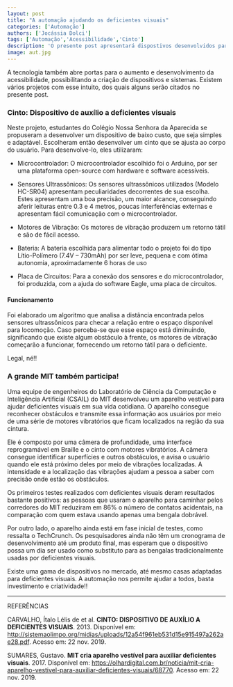 ```yaml
---
layout: post
title: "A automação ajudando os deficientes visuais"
categories: ['Automação']
authors: ['Jocássia Dolci'] 
tags: ['Automação','Acessibilidade','Cinto']
description: 'O presente post apresentará dispostivos desenvolvidos para auxíliar deficientes visuais'
image: aut.jpg
---
```


A tecnologia também abre portas para o aumento e desenvolvimento da acessibilidade, possibilitando a criação de dispositivos e sistemas. Existem vários projetos com esse intuito, dos quais alguns serão citados no presente post.

### Cinto: Dispositivo de auxílio a deficientes visuais

Neste projeto, estudantes do Colégio Nossa Senhora da Aparecida se propuseram a desenvolver um dispositivo de baixo custo, que seja simples e adaptável. Escolheram então desenvolver um cinto que se ajusta ao corpo do usuário. Para desenvolve-lo, eles utilizaram:

* Microcontrolador: O microcontrolador escolhido foi o Arduino, por ser uma
plataforma open-source com hardware e software acessíveis. 

* Sensores Ultrassônicos: Os sensores ultrassônicos utilizados (Modelo HC-SR04)
apresentam peculiaridades decorrentes de sua escolha. Estes apresentam uma boa precisão, um maior alcance, conseguindo aferir leituras entre 0.3 e 4 metros, poucas interferências externas e apresentam fácil comunicação com o microcontrolador.

* Motores de Vibração: Os motores de vibração produzem um retorno tátil e são de
fácil acesso.

* Bateria: A bateria escolhida para alimentar todo o projeto foi do tipo
Lítio-Polímero (7.4V – 730mAh) por ser leve, pequena e com
ótima autonomia, aproximadamente 6 horas de uso

* Placa de Circuitos: Para a conexão dos sensores e do microcontrolador, foi
produzida, com a ajuda do software Eagle, uma placa de
circuitos.

#### Funcionamento 

Foi elaborado um algoritmo que analisa a distância encontrada pelos sensores ultrassônicos para checar a relação entre o espaço disponível para locomoção. Caso perceba-se que esse espaço está diminuindo, significando que existe algum obstáculo à frente, os motores de vibração começarão a funcionar, fornecendo um retorno tátil para o deficiente.

Legal, né!!


### A grande MIT também participa!

Uma equipe de engenheiros do Laboratório de Ciência da Computação e Inteligência Artificial (CSAIL) do MIT desenvolveu um aparelho vestível para ajudar deficientes visuais em sua vida cotidiana. O aparelho consegue reconhecer obstáculos e transmite essa informação aos usuários por meio de uma série de motores vibratórios que ficam localizados na região da sua cintura.

Ele é composto por uma câmera de profundidade, uma interface reprogramável em Braille e o cinto com motores vibratórios. A câmera consegue identificar superfícies e outros obstáculos, e avisa o usuário quando ele está próximo deles por meio de vibrações localizadas. A intensidade e a localização das vibrações ajudam a pessoa a saber com precisão onde estão os obstáculos.

Os primeiros testes realizados com deficientes visuais deram resultados bastante positivos: as pessoas que usaram o aparelho para caminhar pelos corredores do MIT reduziram em 86% o número de contatos acidentais, na comparação com quem estava usando apenas uma bengala dobrável. 

Por outro lado, o aparelho ainda está em fase inicial de testes, como ressalta o TechCrunch. Os pesquisadores ainda não têm um cronograma de desenvolvimento até um produto final, mas esperam que o dispositivo possa um dia ser usado como substituto para as bengalas tradicionalmente usadas por deficientes visuais.

Existe uma gama de dispositivos no mercado, até mesmo casas adaptadas para deficientes visuais. A automação nos permite ajudar a todos, basta investimento e criatividade!!

----------------------------------------------
REFERÊNCIAS

CARVALHO, Ítalo Lélis de et al. **CINTO: DISPOSITIVO DE AUXÍLIO A DEFICIENTES VISUAIS**. 2013. Disponível em: <http://sistemaolimpo.org/midias/uploads/12a54f961eb531d15e915497a262ae28.pdf>. Acesso em: 22 nov. 2019.

SUMARES, Gustavo. **MIT cria aparelho vestível para auxiliar deficientes visuais**. 2017. Disponível em: <https://olhardigital.com.br/noticia/mit-cria-aparelho-vestivel-para-auxiliar-deficientes-visuais/68770>. Acesso em: 22 nov. 2019.
